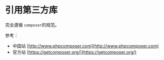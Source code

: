 # 引用第三方库

完全遵循 `composer`的规范。



参考：

* 中国站 [http://www.phpcomposer.com](http://www.phpcomposer.com)
* 官方站 [https://getcomposer.org/](https://getcomposer.org/)



